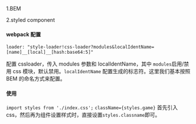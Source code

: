 1.BEM

2.styled component

#### webpack 配置

`loader: "style-loader!css-loader?modules&localIdentName=[name]__[local]__[hash:base64:5]"`

配置 cssloader，传入 modules 参数和 localIdentName，其中 `modules`启用/禁用 css 模块，默认禁用。`localIdentName` 配置生成的标志符。这里我们基本按照 BEM 的命名方式来配置。

#### 使用

`import styles from './index.css';`
`className={styles.game}`
首先引入 css，然后再为组件设置样式时，直接设置`styles.classname`即可。
